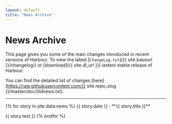 ```yaml
---
layout: default
title: "News Archive"
---
```

# News Archive

This page gives you some of the main changes introduced in recent versions of
Harbour. To view the latest [`ChangeLog.txt`]({{ site.baseurl }}/changelog/)
or [download]({{ site.dl_url }}) lastest stable release of Harbour.

You can find the detailed list of changes
[here](https://raw.githubusercontent.com/{{ site.repo_slug }}/master/doc/oldnews.txt).

---

<div markdown="1" class="news news-full">
{% for story in site.data.news %}
  {{ story.date }}
  : **{{ story.title }}**<br>
    <p>{{ story.text }}
{% endfor %}
</div>
